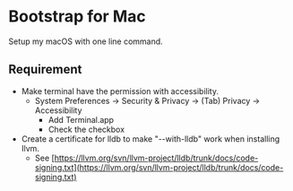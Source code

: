 # Bootstrap for Mac

Setup my macOS with one line command.

## Requirement

- Make terminal have the permission with accessibility.
	- System Preferences → Security & Privacy → (Tab) Privacy → Accessibility
		- Add Terminal.app
		- Check the checkbox
- Create a certificate for lldb to make "--with-lldb" work when installing llvm.
    - See [https://llvm.org/svn/llvm-project/lldb/trunk/docs/code-signing.txt](https://llvm.org/svn/llvm-project/lldb/trunk/docs/code-signing.txt)
